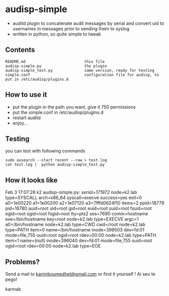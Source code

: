 audisp-simple
=============

- auditd plugin to concatenate audit messages by serial and convert uid to usernames in messages prior to sending them to syslog
- written in python, so quite simple to  tweak

Contents
--------

    README.md                          this file
    audisp-simple.py                   the plugin
    audisp-simple_test.py              same version, ready for testing
    simple.conf                        configuration file for audisp, to put in /etc/audisp/plugins.d

How to use it
-------------

* put the plugin in the path you want, give it 750 permissions
* put the simple.conf in /etc/audisp/plugins.d
* restart auditd 
* enjoy...


Testing
-------

you can test with following commands

    sudo ausearch --start recent --raw > test.log
    cat test.log |  python audisp-simple_test.py 


How it looks like
---------------------
Feb  3 17:07:28 k2 audisp-simple.py: *serial=171972* node=k2.lab type=SYSCALL arch=x86_64 syscall=execve success=yes exit=0 a0=1e00220 a1=1e00200 a2=1e07120 a3=7fffd0624f10 items=2 ppid=18779 pid=18780 auid=root uid=root gid=root euid=root suid=root fsuid=root egid=root sgid=root fsgid=root tty=pts2 ses=7690 comm=hostname exe=/bin/hostname key=root node=k2.lab type=EXECVE argc=1 a0=/bin/hostname node=k2.lab type=CWD cwd=/root node=k2.lab type=PATH item=0 name=/bin/hostname inode=398503 dev=fd:01 mode=file,755 ouid=root ogid=root rdev=00:00 node=k2.lab type=PATH item=1 name=(null) inode=396040 dev=fd:01 mode=file,755 ouid=root ogid=root rdev=00:00 node=k2.lab type=EOE



Problems?
---------

Send a mail to karimboumedhel@gmail.com or find it yourself !
Ai seu te pego!

karmab

